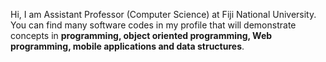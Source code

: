 Hi,
I am Assistant Professor (Computer Science) at Fiji National University. <br>
You can find many software codes in my profile that will demonstrate concepts in <b> programming, object oriented programming, Web programming, mobile applications and data structures</b>. 

<!---
bimalkumar1981/bimalkumar1981 is a ✨ special ✨ repository because its `README.md` (this file) appears on your GitHub profile.
You can click the Preview link to take a look at your changes.
--->
